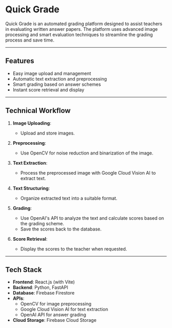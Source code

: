 # Quick Grade
Quick Grade is an automated grading platform designed to assist teachers in evaluating written answer papers. The platform uses advanced image processing and smart evaluation techniques to streamline the grading process and save time.

---
## Features

- Easy image upload and management
- Automatic text extraction and preprocessing
- Smart grading based on answer schemes
- Instant score retrieval and display

---

## Technical Workflow

1. **Image Uploading**:
   - Upload and store images.

2. **Preprocessing**:
   - Use OpenCV for noise reduction and binarization of the image.

3. **Text Extraction**:
   - Process the preprocessed image with Google Cloud Vision AI to extract text.

4. **Text Structuring**:
   - Organize extracted text into a suitable format.

5. **Grading**:
   - Use OpenAI's API to analyze the text and calculate scores based on the grading scheme.
   - Save the scores back to the database.

6. **Score Retrieval**:
   - Display the scores to the teacher when requested.

---

## Tech Stack

- **Frontend**: React.js (with Vite)
- **Backend**: Python, FastAPI
- **Database**: Firebase Firestore
- **APIs**:
  - OpenCV for image preprocessing
  - Google Cloud Vision AI for text extraction
  - OpenAI API for answer grading
- **Cloud Storage**: Firebase Cloud Storage 
 
 
